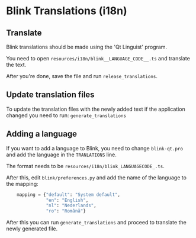 Blink Translations (i18n)
=========================

Translate
---------

Blink translations should be made using the 'Qt Linguist' program.

You need to open `resources/i18n/blink__LANGUAGE_CODE__.ts` and translate the text.

After you're done, save the file and run `release_translations`.


Update translation files
------------------------

To update the translation files with the newly added text if the application changed you need to run:
`generate_translations`


Adding a language
-----------------

If you want to add a language to Blink, you need to change `blink-qt.pro` and add the language in the `TRANLATIONS` line.

The format needs to be `resources/i18n/blink_LANGUAGECODE_.ts`.

After this, edit `blink/preferences.py` and add the name of the language to the mapping:

```python
    mapping = {"default": "System default",
               "en": "English",
               "nl": "Nederlands",
               "ro": "Română"}
```

After this you can run `generate_translations` and proceed to translate the newly generated file.

